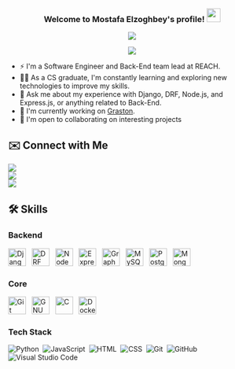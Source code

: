 
<h3 align="center">
  Welcome to Mostafa Elzoghbey's profile!
  <img src="https://media.giphy.com/media/hvRJCLFzcasrR4ia7z/giphy.gif" width="28">
</h3>

<!-- Typing SVG by DenverCoder1 - https://github.com/DenverCoder1/readme-typing-svg -->
<p align="center">
  <a href="https://github.com/DenverCoder1/readme-typing-svg"><img src="https://readme-typing-svg.herokuapp.com/?lines=Back-End%20developer;Always%20learning%20new%20things&font=Fira%20Code&center=true&width=440&height=45&color=#36BCF7FF&vCenter=true&size=22"></a>
</p> 
<p align="center">
  <a href="https://github.com/DenverCoder1/readme-typing-svg"><img src="https://readme-typing-svg.herokuapp.com/?lines=Always%20learning%20new%20things;Back-End%20developer;&font=Fira%20Code&center=true&width=440&height=45&color=#36BCF7FF&vCenter=true&size=22"></a>
</p> 

- ⚡ I'm a Software Engineer and Back-End team lead at REACH.
- 👨‍💻 As a CS graduate, I'm constantly learning and exploring new technologies to improve my skills.
- 💬 Ask me about my experience with Django, DRF, Node.js, and Express.js, or anything related to Back-End.
- 🚀 I'm currently working on [Graston](https://github.com/REACH-dealing/Graston-Backend).
- 🤝 I'm open to collaborating on interesting projects


## ✉️ Connect with Me

<a href="https://linkedin.com/in/mostafa-elzoghbey-9948b1289/" target="_blank"><img src="https://img.shields.io/badge/-Mostafa%20Elzoghbey-0077B5?style=for-the-badge&logo=Linkedin&logoColor=white"/></a>     
<a href="https://t.me/Mostafa_elzoghbey" target="_blank"><img src="https://img.shields.io/badge/-Mostafa%20Elzoghbey-0077B5?style=for-the-badge&logo=Telegram&logoColor=white"/></a>        
<a href="mailto:mostafaelzoghbeywork1@gmail.com" target="_blank"><img src="https://img.shields.io/badge/-Mostafa%20Elzoghbey-0077B5?style=for-the-badge&logo=Gmail&logoColor=white"/></a>         

## 🛠 Skills   

### Backend

<p align="left">
    <img
        src="https://raw.githubusercontent.com/danielcranney/readme-generator/main/public/icons/skills/django.svg"
        width="36"
        height="36"
        alt="Django"
        title="Django"
    />
    &nbsp;
    <img
        src="https://static.djangoproject.com/img/logos/django-logo-negative.svg"
        width="36"
        height="36"
        alt="DRF"
        title="DRF"
    />
    &nbsp;
    <img
        src="https://raw.githubusercontent.com/danielcranney/readme-generator/main/public/icons/skills/nodejs-colored.svg"
        width="36"
        height="36"
        alt="NodeJS"
        title="NodeJS"
    />
    &nbsp;
    <img
        src="https://raw.githubusercontent.com/danielcranney/readme-generator/main/public/icons/skills/express-colored-dark.svg"
        width="36"
        height="36"
        alt="Express"
        title="Express"
    />
    &nbsp;
    <img
        src="https://raw.githubusercontent.com/danielcranney/readme-generator/main/public/icons/skills/graphql-colored.svg"
        width="36"
        height="36"
        alt="GraphQL"
        title="GraphQL"
    />
    &nbsp;
    <img
        src="https://raw.githubusercontent.com/danielcranney/readme-generator/main/public/icons/skills/mysql-colored.svg"
        width="36"
        height="36"
        alt="MySQL"
        title="MySQL"
    />
    &nbsp;
    <img
        src="https://raw.githubusercontent.com/danielcranney/readme-generator/main/public/icons/skills/postgresql-colored.svg"
        width="36"
        height="36"
        alt="PostgreSQL"
        title="PostgreSQL"
    />
    &nbsp;
    <img
        src="https://raw.githubusercontent.com/danielcranney/readme-generator/main/public/icons/skills/mongodb-colored.svg"
        width="36"
        height="36"
        alt="MongoDB"
        title="MongoDB"
    />
    &nbsp;
    
</p>


### Core

<p align="left">
    <img
        src="https://raw.githubusercontent.com/danielcranney/readme-generator/main/public/icons/skills/git-colored.svg"
        width="36"
        height="36"
        alt="Git"
        title="Git"
    />
    &nbsp;
    <img
        src="https://raw.githubusercontent.com/danielcranney/readme-generator/main/public/icons/skills/gnubash.svg"
        width="36"
        height="36"
        alt="GNU Bash"
        title="Bash Scripting"
    />
    &nbsp;
    <img
        src="https://raw.githubusercontent.com/danielcranney/readme-generator/main/public/icons/skills/c-colored.svg"
        width="36"
        height="36"
        alt="C"
        title="C Programming Language"
    />
    &nbsp;
    <img
        src="https://raw.githubusercontent.com/danielcranney/readme-generator/main/public/icons/skills/docker-colored.svg"
        width="36"
        height="36"
        alt="Docker"
        title="Docker"
    />
</p>

### Tech Stack
![Python](https://img.shields.io/badge/-Python%20-05122A?style=flat&logo=python)&nbsp;
![JavaScript](https://img.shields.io/badge/-JavaScript-05122A?style=flat&logo=javascript)&nbsp;
![HTML](https://img.shields.io/badge/-HTML-05122A?style=flat&logo=HTML5)&nbsp;
![CSS](https://img.shields.io/badge/-CSS-05122A?style=flat&logo=CSS3&logoColor=1572B6)&nbsp;
![Git](https://img.shields.io/badge/-Git-05122A?style=flat&logo=git)&nbsp;
![GitHub](https://img.shields.io/badge/-GitHub-05122A?style=flat&logo=github)&nbsp;
![Visual Studio Code](https://img.shields.io/badge/-Visual%20Studio%20Code-05122A?style=flat&logo=visual-studio-code&logoColor=007ACC)&nbsp;






